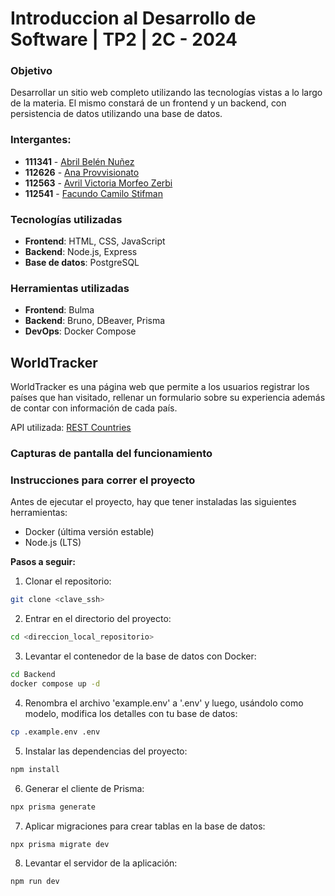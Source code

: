 # Introduccion al Desarrollo de Software | TP2 | 2C - 2024

### Objetivo
Desarrollar un sitio web completo utilizando las tecnologías vistas a lo largo de la materia. El mismo constará de un frontend y un backend, con persistencia de datos utilizando una base de datos.

### Intergantes:
* **111341** - [Abril Belén Nuñez](https://github.com/abbnunez)
* **112626** - [Ana Provvisionato](https://github.com/anaprovvi)
* **112563** - [Avril Victoria Morfeo Zerbi](https://github.com/AvrilMZ)
* **112541** - [Facundo Camilo Stifman](https://github.com/facustifman)

### Tecnologías utilizadas
* **Frontend**: HTML, CSS, JavaScript
* **Backend**: Node.js, Express
* **Base de datos**: PostgreSQL

### Herramientas utilizadas
* **Frontend**: Bulma
* **Backend**: Bruno, DBeaver, Prisma
* **DevOps**: Docker Compose

## WorldTracker
WorldTracker es una página web que permite a los usuarios registrar los países que han visitado, rellenar un formulario sobre su experiencia además de contar con información de cada país.  
  
API utilizada: [REST Countries](https://restcountries.com/)

### Capturas de pantalla del funcionamiento
<!--
![Pantalla de inicio](ruta de la imagen)
![Formulario Usuario](ruta de la imagen)
![Paises a visitar](ruta de la imagen)
![3er entidad](ruta de la imagen)
-->

### Instrucciones para correr el proyecto
Antes de ejecutar el proyecto, hay que tener instaladas las siguientes herramientas:
* Docker (última versión estable)
* Node.js (LTS)

**Pasos a seguir:**
1. Clonar el repositorio:
```bash
git clone <clave_ssh>
```
2. Entrar en el directorio del proyecto:
```bash
cd <direccion_local_repositorio>
```
3. Levantar el contenedor de la base de datos con Docker:
```bash
cd Backend
docker compose up -d
```
4. Renombra el archivo 'example.env' a '.env' y luego, usándolo como modelo, modifica los detalles con tu base de datos:
```bash
cp .example.env .env
```
5. Instalar las dependencias del proyecto:
```bash
npm install
```
6. Generar el cliente de Prisma:
```bash
npx prisma generate
```
7. Aplicar migraciones para crear tablas en la base de datos:
```bash
npx prisma migrate dev
```
8. Levantar el servidor de la aplicación:
```bash
npm run dev
```


